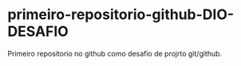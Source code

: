 # primeiro-repositorio-github-DIO-DESAFIO
Primeiro repositorio no github como desafio de projrto git/github.
